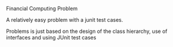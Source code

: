 Financial Computing Problem

A relatively easy problem with a junit test cases.

Problems is just based on the design of the class hierarchy, use of interfaces and using JUnit test cases
